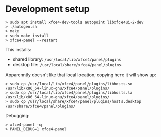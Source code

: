 # Development setup

```shell
> sudo apt install xfce4-dev-tools autopoint libxfce4ui-2-dev
> ./autogen.sh
> make
> sudo make install
> xfce4-panel --restart
```

This installs:
- shared library: `/usr/local/lib/xfce4/panel/plugins`
- desktop file: `/usr/local/share/xfce4/panel/plugins`

Apparenntly doesn't like that local location; copying here it will show up:

```shell
> sudo cp /usr/local/lib/xfce4/panel/plugins/libhosts.so /usr/lib/x86_64-linux-gnu/xfce4/panel/plugins/
> sudo cp /usr/local/lib/xfce4/panel/plugins/libhosts.la /usr/lib/x86_64-linux-gnu/xfce4/panel/plugins/
> sudo cp /usr/local/share/xfce4/panel/plugins/hosts.desktop /usr/share/xfce4/panel/plugins/
```

Debugging:

```shell
> xfce4-panel -q
> PANEL_DEBUG=1 xfce4-panel
```